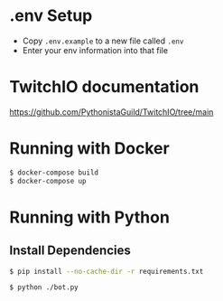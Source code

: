 # .env Setup
- Copy `.env.example` to a new file called `.env`
- Enter your env information into that file

# TwitchIO documentation
https://github.com/PythonistaGuild/TwitchIO/tree/main

# Running with Docker
```bash
$ docker-compose build
$ docker-compose up
```

# Running with Python  
## Install Dependencies 
```bash
$ pip install --no-cache-dir -r requirements.txt
```

```bash
$ python ./bot.py
```
